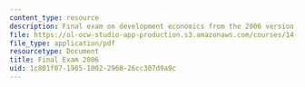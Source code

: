 ```yaml
---
content_type: resource
description: Final exam on development economics from the 2006 version of the course.
file: https://ol-ocw-studio-app-production.s3.amazonaws.com/courses/14-771-development-economics-microeconomic-issues-and-policy-models-fall-2008/1c801f0719851002296826cc307d9a9c_2006final.pdf
file_type: application/pdf
resourcetype: Document
title: Final Exam 2006
uid: 1c801f07-1985-1002-2968-26cc307d9a9c
---
```

